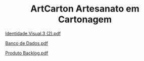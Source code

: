 <h1 align="center"> ArtCarton Artesanato em Cartonagem</h1>

[Identidade.Visual.3 (2).pdf](https://github.com/user-attachments/files/19839032/Identidade.Visual.3.2.pdf)

[Banco de Dados.pdf](https://github.com/user-attachments/files/19839070/Banco.de.Dados.pdf)

[Produto Backlog.pdf](https://github.com/user-attachments/files/19839105/Produto.Backlog.pdf)
